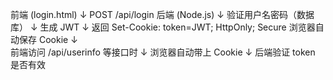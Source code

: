 前端 (login.html)
      ↓  POST /api/login
后端 (Node.js)
      ↓  验证用户名密码（数据库）
      ↓  生成 JWT
      ↓  返回 Set-Cookie: token=JWT; HttpOnly; Secure
浏览器自动保存 Cookie
      ↓  
前端访问 /api/userinfo 等接口时
      ↓  浏览器自动带上 Cookie
      ↓  后端验证 token 是否有效